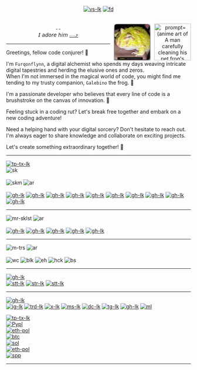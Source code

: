 <!---------------------START------------------------------>
[t3]: https://text.media.giphy.com/v1/media/giphy.gif?token=eyJhbGciOiJIUzI1NiIsInR5cCI6IkpXVCJ9.eyJrZXkiOiJwcm9kLTIwMjAtMDQtMjIiLCJzdHlsZSI6ImgxdGl0bGUiLCJ0ZXh0IjoiRnVycW9uJTIwRmx5bm4lMjBpcyUyMGhlcmUhJTIwTGV0J3MlMjBDb2RlISIsImlhdCI6MTczMDI0NjExNX0.Ck6TMt3P1A2X_mx-AZMcyzDkqze1cs5hueOurb1es_g
[fd]:https://cmalf.github.io
[tp-tx-lk]: https://readme-typing-svg.demolab.com
[h2]: https://readme-typing-svg.demolab.com?font=Playfair+Display&size=25&pause=1000&color=F1F5F7&Center=true&width=435&lines=%E1%9D%B0.%E1%90%9F%E2%9D%97%EF%B8%8FCoding+is+My+Canvas...
[sk]: https://img.shields.io/badge/Skills-Programming_Languages-informational.svg?&color=B22222&style=plastic
[skm]: https://img.shields.io/badge/I'm%20proficient%20in%20:%20-cyan
[mr-sklst]: https://img.shields.io/badge/Currently%20expanding%20my%20skillset%20to%20include%20:%20-cyan
[m-trs]: https://img.shields.io/badge/My_interests_include_:_-cyan
[hck]: https://img.shields.io/badge/Hackintosh-cyan
[wc]:https://img.shields.io/badge/Web_Scraping-grey
[blk]:https://img.shields.io/badge/blockchain-blue
[eh]:https://img.shields.io/badge/Ethical_Hacking-white
[bs]:https://img.shields.io/badge/Bot_Script-grey
[ar]: https://img.shields.io/badge/%20⤵%20-007ACC
[st]: https://readme-typing-svg.demolab.com?font=Playfair+Display&pause=1000&width=435&lines=%F0%9F%93%9A+%EF%BC%B3%EF%BC%B4%EF%BC%A1%EF%BC%B4%EF%BC%B3
[tr]: https://readme-typing-svg.demolab.com?font=Playfair+Display&pause=1000&width=435&lines=%F0%9F%8E%96%EF%B8%8F+%EF%BC%B4%EF%BC%B2%EF%BC%AF%EF%BC%B0%EF%BC%A8%EF%BC%B9
[cn]: https://readme-typing-svg.demolab.com?font=Playfair+Display&pause=1000&width=435&lines=%F0%9F%AB%B1%F0%9F%8F%BC%E2%80%8D%F0%9F%AB%B2%F0%9F%8F%BB+%EF%BC%A7%EF%BC%A5%EF%BC%B4+%EF%BC%A9%EF%BC%AE+%EF%BC%B4%EF%BC%AF%EF%BC%B5%EF%BC%A3%EF%BC%A8
[stt-lk]: https://github.com/anuraghazra/github-readme-stats
[str-lk]: https://git.io/streak-stats
[stts]: https://github-readme-stats.vercel.app/api?username=cmalf&theme=vision-friendly-dark&rank_icon=github
[strk]: https://streak-stats.demolab.com?user=cmalf&theme=highcontrast&hide_border=false
[tl]: https://github-readme-stats.vercel.app/api/top-langs/?username=cmalf&layout=compact&hide_progress=false&theme=highcontrast
[bash]: https://img.shields.io/badge/Shell_script-121011.svg?style=for-the-badge&logo=gnu-bash&logoColor=white
[php]: https://img.shields.io/badge/PHP-777BB4.svg?style=for-the-badge&logo=php&logoColor=white
[py]: https://img.shields.io/badge/Python-14354C.svg?style=for-the-badge&logo=python&logoColor=white
[jv]: https://img.shields.io/badge/java-%23ED8B00.svg?style=for-the-badge&logo=java&logoColor=white
[js]: https://img.shields.io/badge/JavaScript-323330.svg?style=for-the-badge&logo=javascript&logoColor=F7DF1E
[ts]: https://img.shields.io/badge/TypeScript-007ACC.svg?style=for-the-badge&logo=typescript&logoColor=white
[njs]: https://img.shields.io/badge/Node.js-43853D.svg?style=for-the-badge&logo=node.js&logoColor=white
[go]: https://img.shields.io/badge/Go-00ADD8.svg?style=for-the-badge&logo=go&logoColor=white
[rb]: https://img.shields.io/badge/Ruby-CC342D.svg?style=for-the-badge&logo=ruby&logoColor=white
[rs]: https://img.shields.io/badge/Rust-000000.svg?style=for-the-badge&logo=rust&logoColor=white
[c]: https://img.shields.io/badge/C-00599C.svg?logo=c&style=for-the-badge&logoColor=white
[c#]: https://img.shields.io/badge/C%23-239120.svg?style=for-the-badge&logo=c-sharp&logoColor=white
[c++]: https://img.shields.io/badge/C++-00599C.svg?style=for-the-badge&logo=c%2B%2B&logoColor=white
[pl]: https://img.shields.io/badge/Perl-39457E.svg?style=for-the-badge&logo=perl&logoColor=white
[lua]: https://img.shields.io/badge/Lua-2C2D72.svg?style=for-the-badge&logo=lua&logoColor=white
[ig-lk]: https://instagram.com/thesilentreal
[trd-lk]: https://threads.net/thesilentreal
[x-lk]: https://x.com/furqonflynn
[dc-lk]: https://discord.com/user/968987915596202065
[tg-lk]: https://telegram.me/furqonflynn
[ms-lk]: https://mastodon.social/@furqonflynn
[gh-lk]: https://github.com/cmalf
[ig]: https://img.shields.io/badge/Instagram-E4405F.svg?style=for-the-badge&logo=instagram&logoColor=white
[trd]: https://img.shields.io/badge/Threads-000033.svg?style=for-the-badge&logo=threads&logoColor=white
[x]: https://img.shields.io/badge/Twitter-1DA1F2.svg?style=for-the-badge&logo=twitter&logoColor=white
[dc]: https://img.shields.io/badge/Discord-7289DA.svg?style=for-the-badge&logo=discord&logoColor=white
[tg]: https://img.shields.io/badge/Telegram-2CA5E0.svg?style=for-the-badge&logo=telegram&logoColor=white
[gh]: https://img.shields.io/badge/Github-100000.svg?style=for-the-badge&logo=github&logoColor=white
[ms]: https://img.shields.io/badge/-MASTODON-%232B90D9?style=for-the-badge&logo=mastodon&logoColor=white
[ml]: mailto:caturmahdi.alfurqon@icloud.com
[ml-b]:https://img.shields.io/badge/Mail-D14836?style=for-the-badge&logo=gmail&logoColor=white
[cff]: https://readme-typing-svg.herokuapp.com?font=Creepster&size=25&color=FFFFFF&center=false&lines=Buy+Me+Coffee!  
[spp]: https://paypal.me/cmalf
[spp-b]: https://img.shields.io/badge/I_APPRECIATE_YOUR-SUPPORT-000033.svg?&style=for-the-badge&logo=GitHub-Sponsors&logoColor=FF8C00
[pypl]: https://paypal.me/cmalf
[eth-pol]: https://raw.githubusercontent.com/cmalf/cmalf/refs/heads/main/QR-Code/eth-pol-address-qrcode.png
[btc]: https://raw.githubusercontent.com/cmalf/cmalf/refs/heads/main/QR-Code/btc-address-qrcode.png
[sol]: https://raw.githubusercontent.com/cmalf/cmalf/refs/heads/main/QR-Code/benice.sol-address-qrcode.png
[pypl-b]: https://img.shields.io/badge/Paypal-00457C.svg?&style=for-the-badge&logo=paypal&logoColor=white
[eth-b]: https://img.shields.io/badge/ETH-0x07Fe74030B01B1F9A9c2699929d7CAFDa66Ebf06-informational.svg?&style=for-the-badge&color=blue
[ethx]: https://img.shields.io/badge/Ethereum-0x07Fe74030B01B1F9A9c2699929d7CAFDa66Ebf06-blue?&style=for-the-badge&logo=Ethereum&logoColor=blue
[btc-b]: https://img.shields.io/badge/Bitcoin-bc1qf8d3fcl4zf08qy3ecz8jyw3cf8y8urd0s2g32s-FF8C00.svg?&style=for-the-badge&logo=bitcoin&logoColor=FF8C00
[sol-b]: https://img.shields.io/badge/SOL-73hvmQLGmfxXiJqvqiG2MwZReC9H3tFusZJGfffrBHpy-9B59B6.svg?&style=for-the-badge&logo=solana&logoColor=9B59B6
[pol-b]: https://img.shields.io/badge/POL-0x07Fe74030B01B1F9A9c2699929d7CAFDa66Ebf06-cyan.svg?&style=for-the-badge&logo=POLYGON&logoColor=cyan
[vs-lk]: https://github.com/antonkomarev/github-profile-views-counter
[vws]: https://komarev.com/ghpvc/?username=cmalf&label=Profile%20views&color=00CED1&style=plastic
[tph-lk]: https://github.com/ryo-ma/github-profile-trophy
[tph]: https://github-profile-trophy.vercel.app/?username=cmalf&theme=chalk&no-bg=true&margin-w=15
[gp]: https://img.shields.io/badge/Github_Page:-Flynn_Docs-B22222.svg?logo=github&logoColor=white&color=B22222
<!-------END-Configuration--------STARTING_h1----------->

<div align="center">
  
[![vs-lk][vws]][vs-lk]
[![fd][gp]][fd] <br><br>
<!--[![gh-lk][t3]][gh-lk]-->
<!-----------------------me-and-gale-------------------->
[<img src="https://github.com/user-attachments/assets/93f783fe-2563-4ba3-a378-b47c49119506" title="prompt=(anime art of A man carefully cleaning his pet frog's tank, ensuring its health and happiness:1.2), masterpiece, 4k, best quality, anime art
negativePrompt=(worst quality, low quality:1.3), , low-quality, deformed, text, poorly drawn, hilariously bad drawing, bad 3D render
guidanceScale=7
seed=752697701" width="100" height="100" style="float: right; margin-left: 10px;"/>&nbsp;](https://github.com/user-attachments/assets/93f783fe-2563-4ba3-a378-b47c49119506) [<img src="galebino/galebino-2.jpeg" title="I adopted Galebino as a tiny pacman frog tadpole on June 16, 2023. It's been a joy watching him grow." alt="packman_frog" width="100" height="100" style="float: right; margin-left: 10px;"/>&nbsp;](https://www.instagram.com/stories/highlights/17945324393890000/) <br>
𝘐 𝘢𝘥𝘰𝘳𝘦 𝘩𝘪𝘮 [𓂋⤴](https://raw.githubusercontent.com/cmalf/cmalf/refs/heads/main/galebino/galebino-2.jpeg)
<!------------------------about-me---------------------->
<div align=left > <hr>

Greetings, fellow code conjurer! 👋 <br>

I'm `Furqonflynn`, a digital alchemist who spends my days weaving intricate digital tapestries and herding the elusive ones and zeros. <br> When I'm not immersed in the magical world of code, you might find me tending to my trusty companion, `Galebino` the frog. 🐸 <br>

I'm a passionate developer who believes that every line of code is a brushstroke on the canvas of innovation. 🎨 <br>

Feeling stuck in a coding rut? Let's break free together and embark on a new coding adventure! <br>

Need a helping hand with your digital sorcery? Don't hesitate to reach out.<br> I'm always eager to share knowledge and collaborate on exciting projects.<br>

Let's create something extraordinary together! 💫 <hr>
<!------------------------skill------------------------->
[![tp-tx-lk][h2]][tp-tx-lk] <br>
![sk] <br><br>
![skm] ![ar] <br><br> [![gh-lk][bash]][gh-lk] [![gh-lk][php]][gh-lk] [![gh-lk][py]][gh-lk] [![gh-lk][js]][gh-lk] [![gh-lk][ts]][gh-lk] [![gh-lk][njs]][gh-lk] [![gh-lk][go]][gh-lk] [![gh-lk][rb]][gh-lk] [![gh-lk][pl]][gh-lk] [![gh-lk][lua]][gh-lk] <hr>
![mr-sklst] ![ar] <br><br> [![gh-lk][jv]][gh-lk] [![gh-lk][c]][gh-lk] [![gh-lk][c#]][gh-lk] [![gh-lk][c++]][gh-lk] [![gh-lk][rs]][gh-lk] <hr>
![m-trs] ![ar] <br><br> ![wc] ![blk] ![eh] ![hck] ![bs]
<hr>

<!------------------------stats------------------------->
[![gh-lk][st]][gh-lk] <br>
[![stt-lk][stts]][stt-lk]
[![str-lk][strk]][str-lk]
[![stt-lk][tl]][stt-lk] <hr>
<!------------------------trophy------------------------
[![gh-lk][tr]][gh-lk]
[![tph-lk][tph]][tph-lk] -->
<!------------------------contact----------------------->
[![gh-lk][cn]][gh-lk] <br>
[![ig-lk][ig]][ig-lk] [![trd-lk][trd]][trd-lk] [![x-lk][x]][x-lk] [![ms-lk][ms]][ms-lk] [![dc-lk][dc]][dc-lk] [![tg-lk][tg]][tg-lk] [![gh-lk][gh]][gh-lk] [![ml][ml-b]][ml]
<!------------------------support----------------------->
[![tp-tx-lk][cff]][tp-tx-lk] <br>
[![Pypl][pypl-b]][pypl] <br> [![eth-pol][ethx]][eth-pol] <br> [![btc][btc-b]][btc] <br> [![sol][sol-b]][sol] <br> [![eth-pol][pol-b]][eth-pol] <br> [![spp][spp-b]][spp] <hr>
<!-------------------------END-------------------------->
